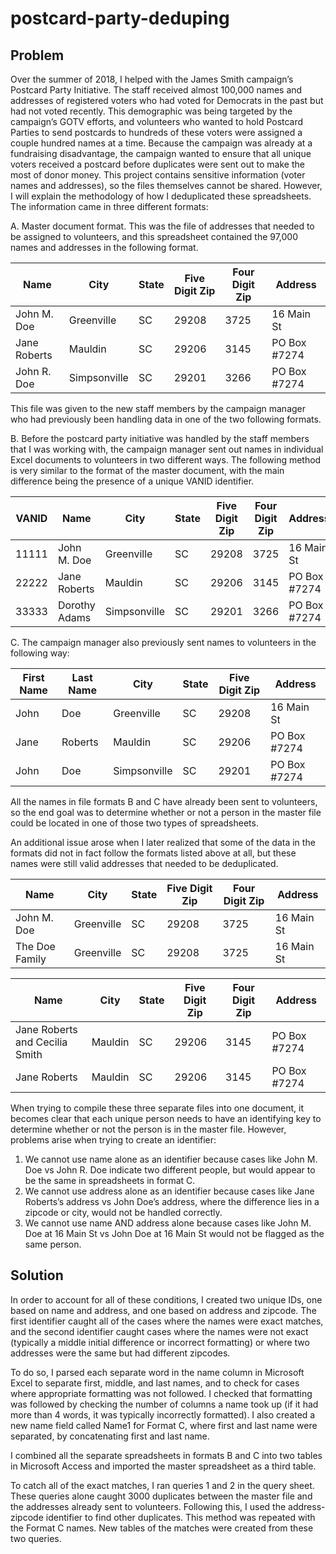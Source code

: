 # postcard-party-deduping
## Problem 
Over the summer of 2018, I helped with the James Smith campaign’s Postcard Party Initiative. The staff received almost 100,000 names and addresses of registered voters who had voted for Democrats in the past but had not voted recently. This demographic was being targeted by the campaign’s GOTV efforts, and volunteers who wanted to hold Postcard Parties to send postcards to hundreds of these voters were assigned a couple hundred names at a time. Because the campaign was already at a fundraising disadvantage, the campaign wanted to ensure that all unique voters received a postcard before duplicates were sent out to make the most of donor money. 
This project contains sensitive information (voter names and addresses), so the files themselves cannot be shared. However, I will explain the methodology of how I deduplicated these spreadsheets.
The information came in three different formats:

A.	Master document format. This was the file of addresses that needed to be assigned to volunteers, and this spreadsheet contained the 97,000 names and addresses in the following format. 

| Name | City | State | Five Digit Zip | Four Digit Zip | Address |
| ------------- | ------------- | ------------- | ------------- | ------------- | ------------- |
| John M. Doe   | Greenville  | SC | 29208 | 3725 | 16 Main St |
| Jane Roberts | Mauldin | SC | 29206 | 3145	| PO Box #7274 |
| John R. Doe | Simpsonville	| SC	| 29201	|3266	| PO Box #7274 |

This file was given to the new staff members by the campaign manager who had previously been handling data in one of the two following formats.

B.	Before the postcard party initiative was handled by the staff members that I was working with, the campaign manager sent out names in individual Excel documents to volunteers in two different ways. The following method is very similar to the format of the master document, with the main difference being the presence of a unique VANID identifier. 

| VANID	| Name | City | State | Five Digit Zip | Four Digit Zip | Address |
| ------------- | ------------- | ------------- | ------------- | ------------- | ------------- | ------------- |
|11111	| John M. Doe	| Greenville |	SC |	29208	| 3725	| 16 Main St |
|22222	| Jane Roberts | Mauldin |	SC	| 29206 |	3145 |	PO Box #7274 |
|33333	| Dorothy Adams |	Simpsonville | SC	| 29201	| 3266	| PO Box #7274 |

C.	The campaign manager also previously sent names to volunteers in the following way:

| First Name	| Last Name	| City	| State |	Five Digit Zip |	Address |
| ------------- | ------------- | ------------- | ------------- | ------------- | ------------- |
|John | 	Doe	| Greenville	| SC	|29208	| 16 Main St |
|Jane |	Roberts	| Mauldin	| SC	|29206	| PO Box #7274 |
|John	| Doe	| Simpsonville	| SC	|29201	| PO Box #7274 |

All the names in file formats B and C have already been sent to volunteers, so the end goal was to determine whether or not a person in the master file could be located in one of those two types of spreadsheets. 

An additional issue arose when I later realized that some of the data in the formats did not in fact follow the formats listed above at all, but these names were still valid addresses that needed to be deduplicated.

| Name | City | State | Five Digit Zip | Four Digit Zip | Address |
| ------------- | ------------- | ------------- | ------------- | ------------- | ------------- |
| John M. Doe   | Greenville  | SC | 29208 | 3725 | 16 Main St |
| The Doe Family  | Greenville  | SC | 29208 | 3725 | 16 Main St |


| Name | City | State | Five Digit Zip | Four Digit Zip | Address |
| ------------- | ------------- | ------------- | ------------- | ------------- | ------------- |
| Jane Roberts and Cecilia Smith | Mauldin | SC | 29206 | 3145	| PO Box #7274 |
| Jane Roberts | Mauldin | SC | 29206 | 3145	| PO Box #7274 |

When trying to compile these three separate files into one document, it becomes clear that each unique person needs to have an identifying key to determine whether or not the person is in the master file. However, problems arise when trying to create an identifier:
1)	We cannot use name alone as an identifier because cases like John M. Doe vs John R. Doe indicate two different people, but would appear to be the same in spreadsheets in format C. 
2)	We cannot use address alone as an identifier because cases like Jane Roberts’s address vs John Doe’s address, where the difference lies in a zipcode or city, would not be handled correctly. 
3)	We cannot use name AND address alone because cases like John M. Doe at 16 Main St vs John Doe at 16 Main St would not be flagged as the same person. 

## Solution
In order to account for all of these conditions, I created two unique IDs, one based on name and address, and one based on address and zipcode. The first identifier caught all of the cases where the names were exact matches, and the second identifier caught cases where the names were not exact (typically a middle initial difference or incorrect formatting) or where two addresses were the same but had different zipcodes. 

To do so, I parsed each separate word in the name column in Microsoft Excel  to separate first, middle, and last names, and to check for cases where appropriate formatting was not followed. I checked that formatting was followed by checking the number of columns a name took up (if it had more than 4 words, it was typically incorrectly formatted). I also created a new name field called Name1 for Format C, where first and last name were separated, by concatenating first and last name. 

I combined all the separate spreadsheets in formats B and C into two tables in Microsoft Access and imported the master spreadsheet as a third table. 

To catch all of the exact matches, I ran queries 1 and 2 in the query sheet. These queries alone caught 3000 duplicates between the master file and the addresses already sent to volunteers. Following this, I used the address-zipcode identifier to find other duplicates. This method was repeated with the Format C names. New tables of the matches were created from these two queries. 


